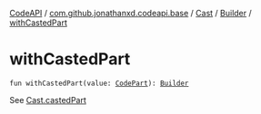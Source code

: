 [CodeAPI](../../../index.md) / [com.github.jonathanxd.codeapi.base](../../index.md) / [Cast](../index.md) / [Builder](index.md) / [withCastedPart](.)

# withCastedPart

`fun withCastedPart(value: `[`CodePart`](../../../com.github.jonathanxd.codeapi/-code-part/index.md)`): `[`Builder`](index.md)

See [Cast.castedPart](../casted-part.md)

